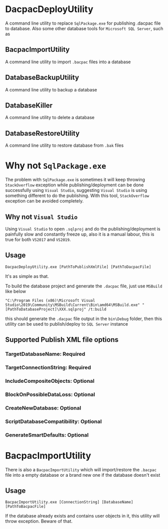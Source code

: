 # DacpacDeployUtility
A command line utility to replace `SqlPackage.exe` for publishing .dacpac file to database. Also some other database tools for `Microsoft SQL Server`, such as 

## BacpacImportUtility
A command line utility to import `.bacpac` files into a database

## DatabaseBackupUtility
A command line utility to backup a database

## DatabaseKiller
A command line utility to delete a database

## DatabaseRestoreUtility
A command line utility to restore database from `.bak` files

# Why not `SqlPackage.exe`
The problem with `SqlPackage.exe` is sometimes it will keep throwing `StackOverflow` exception while publishing/deployment can be done successfully using `Visual Studio`, suggesting `Visual Studio` is using something different to do the publishing. With this tool, `StackOverflow` exception can be avoided completely. 

## Why not `Visual Studio`
Using `Visual Studio` to open `.sqlproj` and do the publishing/deployment is painfully slow and constantly freeze up, also it is a manual labour, this is true for both `VS2017` and `VS2019`.  

## Usage
```
DacpacDeployUtility.exe [PathToPublishXmlFile] [PathToDacpacFile]
```

It's as simple as that.

To build the database project and generate the `.dacpac` file, just use `MSBuild` like below
```
"C:\Program Files (x86)\Microsoft Visual Studio\2019\Community\MSBuild\Current\Bin\amd64\MSBuild.exe" "[PathToDatabaseProject]\XXX.sqlproj" /t:build
```

this should generate the `.dacpac` file output in the `bin\Debug` folder, then this utility can be used to publish/deploy to `SQL Server` instance

## Supported Publish XML file options
### TargetDatabaseName: Required
### TargetConnectionString: Required
### IncludeCompositeObjects: Optional
### BlockOnPossibleDataLoss: Optional
### CreateNewDatabase: Optional
### ScriptDatabaseCompatibility: Optional
### GenerateSmartDefaults: Optional

# BacpacImportUtility
There is also a `BacpacImportUtility` which will import/restore the `.bacpac` file into a empty database or a brand new one if the database doesn't exist
## Usage
```
BacpacImportUtility.exe [ConnectionString] [DatabaseName] [PathToBacpacFile]
```
If the database already exists and contains user objects in it, this utility will throw exception. Beware of that.
